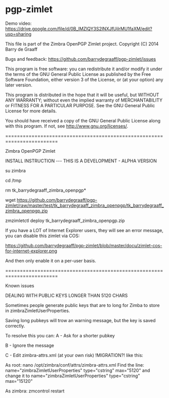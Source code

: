 pgp-zimlet
==========

Demo video: https://drive.google.com/file/d/0B_lMZlQY3S2lNXJfUjlrMU1faXM/edit?usp=sharing


This file is part of the Zimbra OpenPGP Zimlet project.
Copyright (C) 2014  Barry de Graaff

Bugs and feedback: https://github.com/barrydegraaff/pgp-zimlet/issues

This program is free software: you can redistribute it and/or modify
it under the terms of the GNU General Public License as published by
the Free Software Foundation, either version 3 of the License, or
(at your option) any later version.

This program is distributed in the hope that it will be useful,
but WITHOUT ANY WARRANTY; without even the implied warranty of
MERCHANTABILITY or FITNESS FOR A PARTICULAR PURPOSE.  See the
GNU General Public License for more details.

You should have received a copy of the GNU General Public License
along with this program.  If not, see http://www.gnu.org/licenses/. 

========================================================================

Zimbra OpenPGP Zimlet

INSTALL INSTRUCTION --- THIS IS A DEVELOPMENT - ALPHA VERSION

su zimbra

cd /tmp

rm tk_barrydegraaff_zimbra_openpgp*

wget https://github.com/barrydegraaff/pgp-zimlet/raw/master/test/tk_barrydegraaff_zimbra_openpgp/tk_barrydegraaff_zimbra_openpgp.zip

zmzimletctl deploy tk_barrydegraaff_zimbra_openpgp.zip

If you have a LOT of Internet Explorer users, they will see an error message, you can disable this zimlet via COS:

https://github.com/barrydegraaff/pgp-zimlet/blob/master/docu/zimlet-cos-for-internet-explorer.png

And then only enable it on a per-user basis.

========================================================================

Known issues

DEALING WITH PUBLIC KEYS LONGER THAN 5120 CHARS

Sometimes people generate public keys that are to long for Zimba to store in zimbraZimletUserProperties.

Saving long pubkeys will trow an warning message, but the key is saved correctly.

To resolve this you can:
A - Ask for a shorter pubkey

B - Ignore the message

C - Edit zimbra-attrs.xml (at your own risk) !MIGRATION?! like this:

   As root:
   nano /opt/zimbra/conf/attrs/zimbra-attrs.xml
   Find the line: 
   name="zimbraZimletUserProperties" type="cstring" max="5120"
   and change it to
   name="zimbraZimletUserProperties" type="cstring" max="15120"
   
   As zimbra:
   zmcontrol restart
